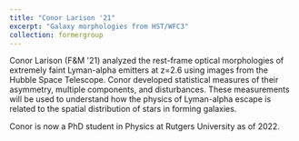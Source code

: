 ```yaml
---
title: "Conor Larison '21"
excerpt: "Galaxy morphologies from HST/WFC3"
collection: formergroup
---
```


Conor Larison (F&M '21) analyzed the rest-frame optical morphologies of extremely faint Lyman-alpha emitters at z=2.6 using images from the Hubble Space Telescope. Conor developed statistical measures of their asymmetry, multiple components, and disturbances. These measurements will be used to understand how the physics of Lyman-alpha escape is related to the spatial distribution of stars in forming galaxies. 

Conor is now a PhD student in Physics at Rutgers University as of 2022. 
